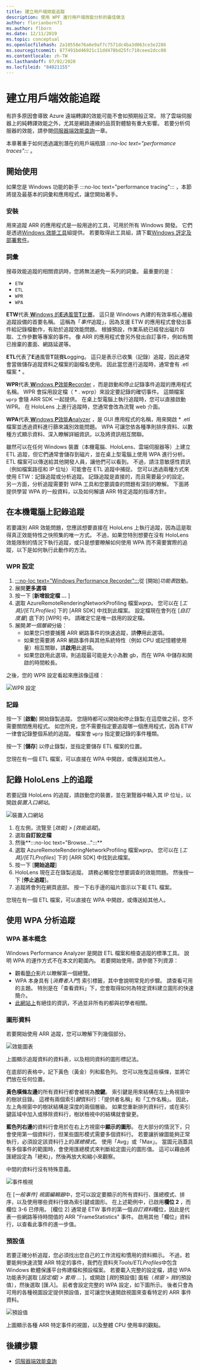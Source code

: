 ```yaml
---
title: 建立用戶端效能追蹤
description: 使用 WPF 進行用戶端效能分析的最佳做法
author: florianborn71
ms.author: flborn
ms.date: 12/11/2019
ms.topic: conceptual
ms.openlocfilehash: 2a10558e76a6e9af7c7571dc4ba3d063ce3e2286
ms.sourcegitcommit: 877491bd46921c11dd478bd25fc718ceee2dcc08
ms.contentlocale: zh-TW
ms.lasthandoff: 07/02/2020
ms.locfileid: "84021155"
---
```

# <a name="create-client-side-performance-traces"></a>建立用戶端效能追蹤

有許多原因會導致 Azure 遠端轉譯的效能可能不會如預期般正常。 除了雲端伺服器上的純轉譯效能之外，尤其是網路連線的品質對體驗有重大影響。 若要分析伺服器的效能，請參閱[伺服器端效能查詢](../overview/features/performance-queries.md)一章。

本章著重于如何透過識別潛在的用戶端瓶頸 *:::no-loc text="performance traces":::* 。

## <a name="getting-started"></a>開始使用

如果您是 Windows 功能的新手 :::no-loc text="performance tracing"::: ，本節將提及最基本的詞彙和應用程式，讓您開始著手。

### <a name="installation"></a>安裝

用來追蹤 ARR 的應用程式是一般用途的工具，可用於所有 Windows 開發。 它們是透過[Windows 效能工具](https://docs.microsoft.com/windows-hardware/test/wpt/)組提供。 若要取得此工具組，請下載[Windows 評定及部署套件](https://docs.microsoft.com/windows-hardware/get-started/adk-install)。

### <a name="terminology"></a>詞彙

搜尋效能追蹤的相關資訊時，您將無法避免一系列的詞彙。 最重要的是：

* `ETW`
* `ETL`
* `WPR`
* `WPA`

**ETW**代表[ **W**indows 的**E**通風管**T**比賽](https://docs.microsoft.com/windows/win32/etw/about-event-tracing)。 這只是 Windows 內建的有效率核心層級追蹤設備的首要名稱。 這稱為「*事件*追蹤」，因為支援 ETW 的應用程式會發出事件給記錄檔動作，有助於追蹤效能問題。 根據預設，作業系統已經發出磁片存取、工作參數等專案的事件。 像 ARR 的應用程式會另外發出自訂事件，例如有關已捨棄的畫面、網路延遲等。

**ETL**代表了**E**通風管**T**競賽**L**ogging。 這只是表示已收集（記錄）追蹤，因此通常會當做儲存追蹤資料之檔案的副檔名使用。 因此當您進行追蹤時，通常會有 .etl 檔案 \* 。

**WPR**代表[ **W**indows **P**效能**R**ecorder](https://docs.microsoft.com/windows-hardware/test/wpt/windows-performance-recorder) ，而是啟動和停止記錄事件追蹤的應用程式名稱。 WPR 會採用設定檔（ \* . wprp）來設定要記錄的確切事件。 這類檔案 `wprp` 會隨 ARR SDK 一起提供。 在桌上型電腦上執行追蹤時，您可以直接啟動 WPR。 在 HoloLens 上進行追蹤時，您通常會改為流覽 web 介面。

**WPA**代表[ **W**indows **P**效能**A**nalyzer](https://docs.microsoft.com/windows-hardware/test/wpt/windows-performance-analyzer) ，是 GUI 應用程式的名稱，用來開啟 \* .etl 檔案並透過資料進行篩來識別效能問題。 WPA 可讓您依各種準則排序資料、以數種方式顯示資料、深入瞭解詳細資訊，以及將資訊相互關聯。

雖然可以在任何 Windows 裝置（本機電腦、HoloLens、雲端伺服器等）上建立 ETL 追蹤，但它們通常會儲存到磁片，並在桌上型電腦上使用 WPA 進行分析。 ETL 檔案可以傳送給其他開發人員，讓他們可以看到。 不過，請注意敏感性資訊（例如檔案路徑和 IP 位址）可能會在 ETL 追蹤中捕捉。 您可以透過兩種方式來使用 ETW：記錄追蹤或分析追蹤。 記錄追蹤是直接的，而且需要最少的設定。 另一方面，分析追蹤需要對 WPA 工具和您要調查的問題有深刻的瞭解。 下面將提供學習 WPA 的一般資料，以及如何解讀 ARR 特定追蹤的指導方針。

## <a name="recording-a-trace-on-a-local-pc"></a>在本機電腦上記錄追蹤

若要識別 ARR 效能問題，您應該想要直接在 HoloLens 上執行追蹤，因為這是取得真正效能特性之快照集的唯一方式。 不過，如果您特別想要在沒有 HoloLens 效能限制的情況下執行追蹤，或只是想要瞭解如何使用 WPA 而不需要實際的追蹤，以下是如何執行此動作的方法。

### <a name="wpr-configuration"></a>WPR 設定

1. [:::no-loc text="Windows Performance Recorder":::](https://docs.microsoft.com/windows-hardware/test/wpt/windows-performance-recorder)從 [開始]*功能表*啟動。
1. 展開**更多選項**
1. 按一下 [**新增設定檔 ...** ]
1. 選取 AzureRemoteRenderingNetworkProfiling 檔案*wprp*。 您可以在 [*工具]/[ETLProfiles*] 下的 [ARR SDK] 中找到此檔案。
   設定檔現在會列在 [*自訂度量*] 底下的 [WPR] 中。 請確定它是唯一啟用的設定檔。
1. 展開*第一個層級*分級：
    * 如果您只想要捕獲 ARR 網路事件的快速追蹤，請**停**用此選項。
    * 如果您需要將 ARR 網路事件與其他系統特性（例如 CPU 或記憶體使用量）相互關聯，請**啟用**此選項。
    * 如果您啟用此選項，則追蹤最可能是大小為數 gb，而在 WPA 中儲存和開啟的時間較長。

之後，您的 WPR 設定看起來應該像這樣：

![WPR 設定](./media/wpr.png)

### <a name="recording"></a>記錄

按一下 [**啟動**] 開始錄製追蹤。 您隨時都可以開始和停止錄製;在這麼做之前，您不需要關閉應用程式。 如您所見，您不需要指定要追蹤哪一個應用程式，因為 ETW 一律會記錄整個系統的追蹤。 檔案會 `wprp` 指定要記錄的事件種類。

按一下 [**儲存**] 以停止錄製，並指定要儲存 ETL 檔案的位置。

您現在有一個 ETL 檔案，可以直接在 WPA 中開啟，或傳送給其他人。

## <a name="recording-a-trace-on-a-hololens"></a>記錄 HoloLens 上的追蹤

若要記錄 HoloLens 的追蹤，請啟動您的裝置，並在瀏覽器中輸入其 IP 位址，以開啟*裝置入口網站*。

![裝置入口網站](./media/wpr-hl.png)

1. 在左側，流覽至 [*效能] > [效能追蹤*]。
1. 選取**自訂設定檔**
1. 然後**:::no-loc text="Browse...":::**
1. 選取 AzureRemoteRenderingNetworkProfiling 檔案*wprp*。 您可以在 [*工具]/[ETLProfiles*] 下的 [ARR SDK] 中找到此檔案。
1. 按一下 [**開始追蹤**]
1. HoloLens 現在正在錄製追蹤。 請務必觸發您想要調查的效能問題。 然後按一下 [**停止追蹤**]。
1. 追蹤將會列在網頁底部。 按一下右手邊的磁片圖示以下載 ETL 檔案。

您現在有一個 ETL 檔案，可以直接在 WPA 中開啟，或傳送給其他人。

## <a name="analyzing-traces-with-wpa"></a>使用 WPA 分析追蹤

### <a name="wpa-basics"></a>WPA 基本概念

Windows Performance Analyzer 是開啟 ETL 檔案和檢查追蹤的標準工具。 說明 WPA 的運作方式不在本文的範圍內。 若要開始使用，請參閱下列資源：

* 觀看[簡介](https://docs.microsoft.com/windows-hardware/test/wpt/windows-performance-analyzer)影片以瞭解第一個總覽。
* WPA 本身具有 [*消費者入門*] 索引標籤，其中會說明常見的步驟。 請查看可用的主題。 特別是在「查看資料」下，您會取得如何為特定資料建立圖形的快速簡介。
* [此網站上](https://randomascii.wordpress.com/2015/09/24/etw-central/)有絕佳的資訊，不過並非所有的都與初學者相關。

### <a name="graphing-data"></a>圖形資料

若要開始使用 ARR 追蹤，您可以瞭解下列幾個部分。

![效能圖表](./media/wpa-graph.png)

上圖顯示追蹤資料的資料表，以及相同資料的圖形標記法。

在底部的表格中，記下黃色（黃金）列和藍色列。 您可以拖曳這些橫條，並將它們放在任何位置。

**黃色橫條左邊**的所有資料行都會被視為**按鍵**。 索引鍵是用來結構在左上角視窗中的樹狀目錄。 這裡有兩個索引*鍵*資料行：「提供者名稱」和「工作名稱」。 因此，左上角視窗中的樹狀結構是深度的兩個層級。 如果您重新排列資料行，或在索引鍵區域中加入或移除資料行，樹狀檢視中的結構就會變更。

**藍色列右邊**的資料行會用於在右上方視窗中**顯示的圖形**。 在大部分的情況下，只會使用第一個資料行，但某些圖形模式需要多個資料行。 若要讓折線圖能夠正常執行，必須設定該資料行上的*匯總模式*。 使用「Avg」或「Max」。 當圖元涵蓋具有多個事件的範圍時，會使用匯總模式來判斷給定圖元的圖形值。 這可以藉由將匯總設定為「總和」，然後再放大和縮小來觀察。

中間的資料行沒有特殊意義。

![事件檢視](./media/wpa-event-view.png)

在 [*一般事件] 視圖編輯器*中，您可以設定要顯示的所有資料行、匯總模式、排序，以及使用哪些資料行做為索引鍵或圖形。 在上述範例中，已啟用**欄位 2** ，而欄位 3-6 已停用。 [欄位 2] 通常是 ETW 事件的第一個*自訂資料*欄位，因此是代表一些網路等待時間值的 ARR "FrameStatistics" 事件。 啟用其他「欄位」資料行，以查看此事件的進一步值。

### <a name="presets"></a>預設值

若要正確分析追蹤，您必須找出您自己的工作流程和慣用的資料顯示。 不過，若要能夠快速流覽 ARR 特定的事件，我們在資料夾*Tools/ETLProfiles*中包含 Windows 軟體保護平台佈建檔和預設檔案。 若要載入完整的設定檔，請從 WPA 功能表列選取 [*設定檔] > 套用 ...* ]，或開啟 [*我*的預設值] 面板（*視窗 > 我*的預設值），然後選取 [匯*入*]。 前者會設定完整的 WPA 設定，如下圖所示。 後者只會為可用的各種視圖設定提供預設值，並可讓您快速開啟視圖來查看特定的 ARR 事件資料。

![預設值](./media/wpa-arr-trace.png)

上圖顯示各種 ARR 特定事件的視圖，以及整體 CPU 使用率的觀點。

## <a name="next-steps"></a>後續步驟

* [伺服器端效能查詢](../overview/features/performance-queries.md)

